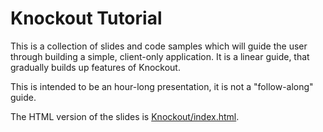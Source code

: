 Knockout Tutorial
================
This is a collection of slides and code samples which will guide the user through building a simple, client-only application. It is a linear guide, that gradually builds up features of Knockout.

This is intended to be an hour-long presentation, it is not a "follow-along" guide.

The HTML version of the slides is [Knockout/index.html](Knockout/index.html).
